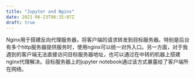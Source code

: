 ```yaml
---
title: "Jupyter and Nginx"
date: 2021-06-23T06:35:07Z
draft: true
---
```


Nginx用于搭建反向代理服务器，将客户端的请求转发到目标服务器。特别是后台有多个http服务器提供服务时，使用nginx可以统一对外入口。另一方面，对于我遇到的客户端无法直接访问目标服务器地址，也可以通过在中转的机器上搭建nginx代理解决。目标服务器上的jupyter notebook通过该方式暴露给了客户端所在网络。
<!--more-->

